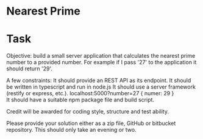 # Nearest Prime



# Task

Objective: build a small server application that calculates the nearest prime number to a provided number.  For example if I pass '27' to the application it should return '29'.

A few constraints:
It should provide an REST API as its endpoint.
It should be written in typescript and run in node.js
It should use a server framework (restify or express, etc.).   localhost:5000?number=27 { numer: 29 }  
It should have a suitable npm package file and build script.

Credit will be awarded for coding style, structure and test ability.

Please provide your solution either as a zip file, GitHub or bitbucket repository.  This should only take an evening or two.
